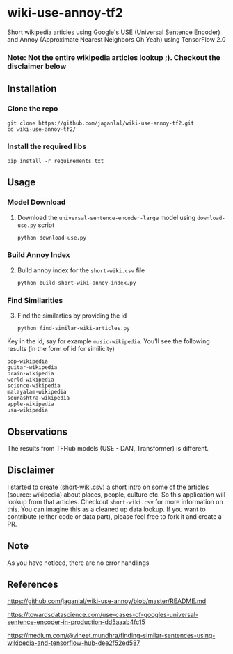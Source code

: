 # wiki-use-annoy-tf2
Short wikipedia articles using Google's USE (Universal Sentence Encoder) and Annoy (Approximate Nearest Neighbors Oh Yeah) using TensorFlow 2.0

### Note: Not the entire wikipedia articles lookup ;). Checkout the disclaimer below

## Installation

### Clone the repo
```
git clone https://github.com/jaganlal/wiki-use-annoy-tf2.git
cd wiki-use-annoy-tf2/
```

### Install the required libs
```
pip install -r requirements.txt
```

## Usage

### Model Download
1. Download the `universal-sentence-encoder-large` model using `download-use.py` script

    `python download-use.py`

### Build Annoy Index
2. Build annoy index for the `short-wiki.csv` file

    `python build-short-wiki-annoy-index.py`

### Find Similarities
3. Find the similarties by providing the id

    `python find-similar-wiki-articles.py`

Key in the id, say for example `music-wikipedia`. 
You'll see the following results (in the form of id for similicity)
```
pop-wikipedia
guitar-wikipedia
brain-wikipedia
world-wikipedia
science-wikipedia
malayalam-wikipedia
sourashtra-wikipedia
apple-wikipedia
usa-wikipedia
```

## Observations
The results from TFHub models (USE - DAN, Transformer) is different.

## Disclaimer
I started to create (short-wiki.csv) a short intro on some of the articles (source: wikipedia) about places, people, culture etc. So this application will lookup from that articles. Checkout `short-wiki.csv` for more information on this. You can imagine this as a cleaned up data lookup. If you want to contribute (either code or data part), please feel free to fork it and create a PR.

## Note
As you have noticed, there are no error handlings

## References

https://github.com/jaganlal/wiki-use-annoy/blob/master/README.md

https://towardsdatascience.com/use-cases-of-googles-universal-sentence-encoder-in-production-dd5aaab4fc15

https://medium.com/@vineet.mundhra/finding-similar-sentences-using-wikipedia-and-tensorflow-hub-dee2f52ed587
